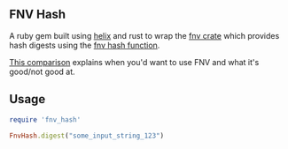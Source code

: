 FNV Hash
---

A ruby gem built using [helix](https://usehelix.com) and rust to wrap the [fnv crate](https://crates.io/crates/fnv) which provides hash digests using the [fnv hash function](http://www.isthe.com/chongo/tech/comp/fnv/index.html).

[This comparison](http://cglab.ca/~abeinges/blah/hash-rs/) explains when you'd want to use FNV and what it's good/not good at.

Usage
---

```ruby
require 'fnv_hash'

FnvHash.digest("some_input_string_123")
```